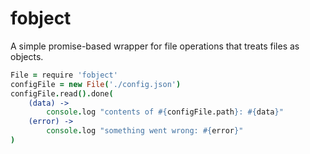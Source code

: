 # fobject
A simple promise-based wrapper for file operations that treats files as objects.

```coffee
File = require 'fobject'
configFile = new File('./config.json')
configFile.read().done(
	(data) ->
		console.log "contents of #{configFile.path}: #{data}"
	(error) ->
		console.log "something went wrong: #{error}"
)
```
